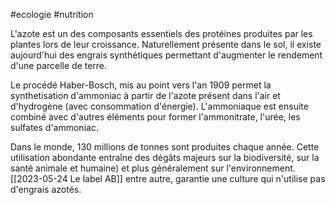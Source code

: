 #ecologie #nutrition 

L'azote est un des composants essentiels des protéines produites par les plantes lors de leur croissance. Naturellement présente dans le sol, il existe aujourd'hui des engrais synthétiques permettant d'augmenter le rendement d'une parcelle de terre.

Le procédé Haber-Bosch, mis au point vers l'an 1909 permet la synthetisation d'ammoniac à partir de l'azote présent dans l'air et d'hydrogène (avec consommation d'énergie). L'ammoniaque est ensuite combiné avec d'autres éléments pour former l'ammonitrate, l'urée, les sulfates d'ammoniac.

Dans le monde, 130 millions de tonnes sont produites chaque année. Cette utilisation abondante entraîne des dégâts majeurs sur la biodiversité, sur la santé animale et humaine) et plus généralement sur l'environnement. [[2023-05-24 Le label AB]] entre autre, garantie une culture qui n'utilise pas d'engrais azotés.

